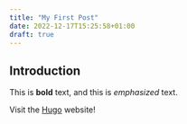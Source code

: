 ```yaml
---
title: "My First Post"
date: 2022-12-17T15:25:58+01:00
draft: true
---
```


## Introduction

This is **bold** text, and this is *emphasized* text.

Visit the [Hugo](https://gohugo.io) website!